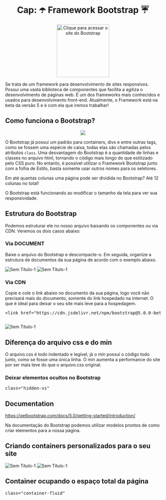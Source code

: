 <h1 align="center">Cap: ☂️ Framework Bootstrap ☔</h1>
<div align="center"><a href="https://getbootstrap.com/"><img src="https://cdn.worldvectorlogo.com/logos/bootstrap-5-1.svg" height="170" title="Clique para acessar o site do Bootstrap"></a></div>
<p>Se trata de um framework para desenvolvimento de sites responsivos. Possui uma vasta biblioteca de componentes que facilita a agiliza o desenvolvimento de páginas web. É um dos frameworks mais conhecidos e usados para desenvolvimento front-end. Atualmente, o Framework está na beta da versão 5 e é com ela que iremos trabalhar!</p>

## Como funciona o Bootstrap?
<div align="center"><img src="https://user-images.githubusercontent.com/61624336/106330804-a5a05f80-6262-11eb-990b-77961ab5ca76.jpg"></div>

<p>O Bootstrap já possui um padrão para containers, divs e entre outras tags, como se fossem uma espécie de caixa, todas elas são chamadas pelos atributos <code>class</code>. Uma desvantagem do Bootstrap é a quantidade de linhas e classes no arquivo html, tornando o código mais longo do que estilizado pelo CSS puro. No entanto, é possível utilizar o Framework Bootstrap junto com a folha de Estilo, basta somente usar outros nomes para os seletores.</p>

Em até quantas colunas uma página pode ser dividida no Bootstrap? Até 12 colunas no total!

O Bootstrap está funcionando ao modificar o tamanho da tela para ver sua responsividade.

## Estrutura do Bootstrap
<p>Podemos estruturar ele no nosso arquivo baixando os componentes ou via CDN. Veremos os dois casos abaixo:</p>

### Via DOCUMENT
Baixe o arquivo do Bootstrap e descompacte-o. Em seguida, organize a estrutura de documentos da sua página de acordo com o exemplo abaixo.

![Sem Título-1](https://user-images.githubusercontent.com/61624336/106341041-8f060280-627a-11eb-940c-95ac5279d24c.jpg)
![Sem Título-1](https://user-images.githubusercontent.com/61624336/106341387-d9d44a00-627b-11eb-8726-5084ed02964a.jpg)

### Via CDN
Copie e cole o link abaixo no documento da sua página, logo você não precisará mais do documento, somente do link hospedado na internet. O que é ideal para deixar o seu site mais leve para a hospedagem.

<pre>&lt;link href="https://cdn.jsdelivr.net/npm/bootstrap@5.0.0-beta1/dist/css/bootstrap.min.css" rel="stylesheet"&gt;</pre>
<pre><script src="https://cdn.jsdelivr.net/npm/bootstrap@5.0.0-beta1/dist/js/bootstrap.bundle.min.js"></script></pre>

![Sem Título-1](https://user-images.githubusercontent.com/61624336/106341494-451e1c00-627c-11eb-9813-9484e32e3ba9.jpg)

## Diferença do arquivo css e do min
<p>O arquivo.css é todo indentado e legível, já o min possui o código todo junto, como se fosse uma única linha. O min aumenta a performance do site por ser mais leve do que o arquivo.css original.</p>

### Deixar elementos ocultos no Bootstrap
<pre>class="hidden-xs"</pre> 

## Documentation
https://getbootstrap.com/docs/5.0/getting-started/introduction/

<p>Na documentação do Bootstrap podemos utilizar modelos prontos de como criar elementos para a nossa página.</p>

## Criando containers personalizados para o seu site
![Sem Título-1](https://user-images.githubusercontent.com/61624336/106649682-b0176d80-6570-11eb-88be-8c651d26cf81.jpg)
![Sem Título-1](https://user-images.githubusercontent.com/61624336/106650159-52375580-6571-11eb-9af7-293c5976ffaf.jpg)

## Container ocupando o espaço total da página
<pre>class="container-fluid"</pre>
